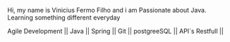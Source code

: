 Hi, my name is Vinicius Fermo Filho and i am Passionate about Java. Learning something different everyday

Agile Development || Java || Spring || Git || postgreeSQL || API´s Restfull ||
